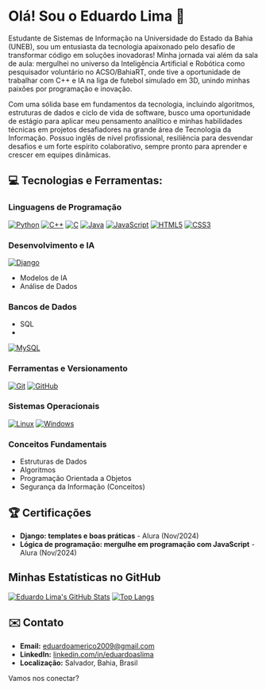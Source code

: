 # Olá! Sou o Eduardo Lima 👋

Estudante de Sistemas de Informação na Universidade do Estado da Bahia (UNEB), sou um entusiasta da tecnologia apaixonado pelo desafio de transformar código em soluções inovadoras! Minha jornada vai além da sala de aula: mergulhei no universo da Inteligência Artificial e Robótica como pesquisador voluntário no ACSO/BahiaRT, onde tive a oportunidade de trabalhar com C++ e IA na liga de futebol simulado em 3D, unindo minhas paixões por programação e inovação.

Com uma sólida base em fundamentos da tecnologia, incluindo algoritmos, estruturas de dados e ciclo de vida de software, busco uma oportunidade de estágio para aplicar meu pensamento analítico e minhas habilidades técnicas em projetos desafiadores na grande área de Tecnologia da Informação. Possuo inglês de nível profissional, resiliência para desvendar desafios e um forte espírito colaborativo, sempre pronto para aprender e crescer em equipes dinâmicas.

## 💻 Tecnologias e Ferramentas:

### Linguagens de Programação
[![Python](https://img.shields.io/badge/Python-3776AB?style=for-the-badge&logo=python&logoColor=white)](https://www.python.org/)
[![C++](https://img.shields.io/badge/C%2B%2B-00599C?style=for-the-badge&logo=c%2B%2B&logoColor=white)](https://isocpp.org/)
[![C](https://img.shields.io/badge/C-00599C?style=for-the-badge&logo=c&logoColor=white)](https://en.wikipedia.org/wiki/C_(programming_language))
[![Java](https://img.shields.io/badge/Java-007396?style=for-the-badge&logo=java&logoColor=white)](https://www.java.com/)
[![JavaScript](https://img.shields.io/badge/JavaScript-F7DF1E?style=for-the-badge&logo=javascript&logoColor=black)](https://developer.mozilla.org/en-US/docs/Web/JavaScript)
[![HTML5](https://img.shields.io/badge/HTML5-E34F26?style=for-the-badge&logo=html5&logoColor=white)](https://developer.mozilla.org/en-US/docs/Web/HTML)
[![CSS3](https://img.shields.io/badge/CSS3-1572B6?style=for-the-badge&logo=css3&logoColor=white)](https://developer.mozilla.org/en-US/docs/Web/CSS)

### Desenvolvimento e IA
[![Django](https://img.shields.io/badge/Django-092E20?style=for-the-badge&logo=django&logoColor=white)](https://www.djangoproject.com/)
* Modelos de IA
* Análise de Dados

### Bancos de Dados
* SQL
* 
[![MySQL](https://img.shields.io/badge/MySQL-4479A1?style=for-the-badge&logo=mysql&logoColor=white)](https://www.mysql.com/)

### Ferramentas e Versionamento
[![Git](https://img.shields.io/badge/Git-F05032?style=for-the-badge&logo=git&logoColor=white)](https://git-scm.com/)
[![GitHub](https://img.shields.io/badge/GitHub-181717?style=for-the-badge&logo=github&logoColor=white)](https://github.com/)

### Sistemas Operacionais
[![Linux](https://img.shields.io/badge/Linux-FCC624?style=for-the-badge&logo=linux&logoColor=black)](https://www.linux.org/)
[![Windows](https://img.shields.io/badge/Windows-0078D4?style=for-the-badge&logo=windows&logoColor=white)](https://www.microsoft.com/windows/)

### Conceitos Fundamentais
* Estruturas de Dados
* Algoritmos
* Programação Orientada a Objetos
* Segurança da Informação (Conceitos)

## 🏆 Certificações

* **Django: templates e boas práticas** - Alura (Nov/2024)
* **Lógica de programação: mergulhe em programação com JavaScript** - Alura (Nov/2024)

## Minhas Estatísticas no GitHub

[![Eduardo Lima's GitHub Stats](https://github-readme-stats.vercel.app/api?username=amrc-lima&show_icons=true&theme=dark)](https://github.com/anuraghazra/github-readme-stats)
[![Top Langs](https://github-readme-stats.vercel.app/api/top-langs/?username=amrc-lima&layout=compact&theme=dark)](https://github.com/anuraghazra/github-readme-stats)

## ✉️ Contato

* **Email:** [eduardoamerico2009@gmail.com](mailto:eduardoamerico2009@gmail.com)
* **LinkedIn:** [linkedin.com/in/eduardoaslima](https://www.linkedin.com/in/eduardoaslima)
* **Localização:** Salvador, Bahia, Brasil

Vamos nos conectar?
